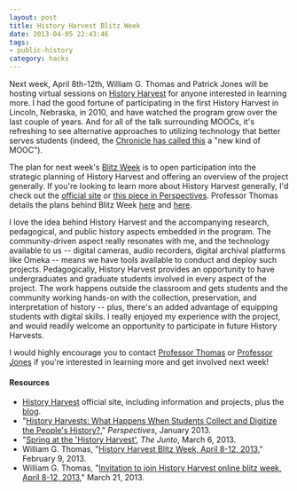```yaml
---
layout: post
title: History Harvest Blitz Week
date: 2013-04-05 22:43:46
tags:
- public-history
category: hacks
---
```


Next week, April 8th-12th, William G. Thomas and Patrick Jones will be hosting virtual sessions on [History Harvest](http://historyharvest.unl.edu) for anyone interested in learning more. I had the good fortune of participating in the first History Harvest in Lincoln, Nebraska, in 2010, and have watched the program grow over the last couple of years. And for all of the talk surrounding MOOCs, it's refreshing to see alternative approaches to utilizing technology that better serves students (indeed, the [Chronicle has called this](http://chronicle.com/blogs/wiredcampus/history-harvest-project-may-spawn-a-new-kind-of-mooc/41329) a "new kind of MOOC").

The plan for next week's [Blitz Week](http://railroads.unl.edu/blog/?p=1009) is to open participation into the strategic planning of History Harvest and offering an overview of the project generally. If you're looking to learn more about History Harvest generally, I'd check out the [official site](http://historyharvest.unl.edu) or [this piece in Perspectives](http://www.historians.org/perspectives/issues/2013/1301/History-Harvests_Students-Digitize-Peoples-History.cfm). Professor Thomas details the plans behind Blitz Week [here](http://railroads.unl.edu/blog/?p=1009) and [here](http://railroads.unl.edu/blog/?p=1023).

I love the idea behind History Harvest and the accompanying research, pedagogical, and public history aspects embedded in the program. The community-driven aspect really resonates with me, and the technology available to us -- digital cameras, audio recorders, digital archival platforms like Omeka -- means we have tools available to conduct and deploy such projects. Pedagogically, History Harvest provides an opportunity to have undergraduates and graduate students involved in every aspect of the project. The work happens outside the classroom and gets students and the community working hands-on with the collection, preservation, and interpretation of history -- plus, there's an added advantage of equipping students with digital skills. I really enjoyed my experience with the project, and would readily welcome an opportunity to participate in future History Harvests.

I would highly encourage you to contact [Professor Thomas](http://history.unl.edu/facultystaff/profile.asp?ID=34) or [Professor Jones](http://history.unl.edu/facultystaff/profile.asp?ID=134) if you're interested in learning more and get involved next week!

#### Resources

* [History Harvest](http://historyharvest.unl.edu) official site, including information and projects, plus the [blog](http://historyharvest.wordpress.com).
* "[History Harvests: What Happens When Students Collect and Digitize the People's History?](http://www.historians.org/perspectives/issues/2013/1301/History-Harvests_Students-Digitize-Peoples-History.cfm)," *Perspectives*, January 2013.
* "[Spring at the 'History Harvest'](http://earlyamericanists.com/2013/03/06/spring-at-the-history-harvest/), *The Junto*, March 6, 2013.
* William G. Thomas, "[History Harvest Blitz Week, April 8-12, 2013](http://railroads.unl.edu/blog/?p=1009)," February 9, 2013.
* William G. Thomas, "[Invitation to join History Harvest online blitz week, April 8-12, 2013](http://railroads.unl.edu/blog/?p=1023)," March 21, 2013.
